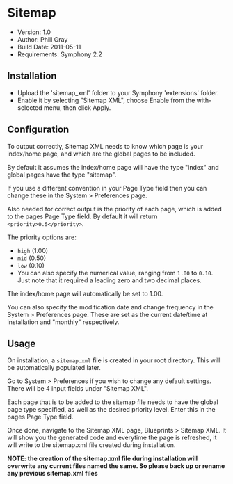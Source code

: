 # Sitemap

- Version: 1.0
- Author: Phill Gray
- Build Date: 2011-05-11
- Requirements: Symphony 2.2

## Installation

- Upload the 'sitemap_xml' folder to your Symphony 'extensions' folder.
- Enable it by selecting "Sitemap XML", choose Enable from the with-selected menu, then click Apply.

## Configuration

To output correctly, Sitemap XML needs to know which page is your index/home page, and which are the global pages to be included. 

By default it assumes the index/home page will have the type "index" and global pages have the type "sitemap".

If you use a different convention in your Page Type field then you can change these in the System > Preferences page. 

Also needed for correct output is the priority of each page, which is added to the pages Page Type field. By default it will return `<priority>0.5</priority>`.

The priority options are:

- `high` (1.00)
- `mid`  (0.50)
- `low`  (0.10)
- You can also specify the numerical value, ranging from `1.00` to `0.10`. Just note that it required a leading zero and two decimal places.

The index/home page will automatically be set to 1.00.

You can also specify the modification date and change frequency in the System > Preferences page. These are set as the current date/time at installation and "monthly" respectively.

## Usage

On installation, a `sitemap.xml` file is created in your root directory. This will be automatically populated later.

Go to System > Preferences if you wish to change any default settings. There will be 4 input fields under "Sitemap XML".

Each page that is to be added to the sitemap file needs to have the global page type specified, as well as the desired priority level. Enter this in the pages Page Type field.

Once done, navigate to the Sitemap XML page, Blueprints > Sitemap XML. It will show you the generated code and everytime the page is refreshed, it will write to the sitemap.xml file created during installation.

**NOTE: the creation of the sitemap.xml file during installation will overwrite any current files named the same. So please back up or rename any previous sitemap.xml files**
